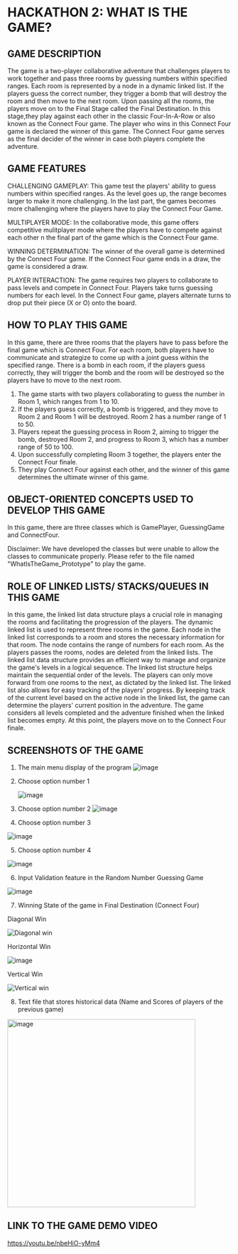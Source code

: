 # HACKATHON 2: WHAT IS THE GAME?
## GAME DESCRIPTION
The game is a two-player collaborative adventure that challenges players to work together and pass three rooms by guessing numbers within specified ranges. Each room is represented by a node in a dynamic linked list. If the players guess the correct number, they trigger a bomb that will destroy the room and then move to the next room. Upon passing all the rooms, the players move on to the Final Stage called the Final Destination. In this stage,they play against each other in the classic Four-In-A-Row or also known as the Connect Four game. The player who wins in this Connect Four game is declared the winner of this game. The Connect Four game serves as the final decider of the winner in case both players complete the adventure.
## GAME FEATURES
CHALLENGING GAMEPLAY:
This game test the players' ability to guess numbers within specified ranges. As the level goes up, the range becomes larger to make it more challenging. In the last part, the games becomes more challenging where the players have to play the Connect Four Game.

MULTIPLAYER MODE:
In the collaborative mode, this game offers competitive mulitplayer mode where the players have to compete against each other n the final part of the game which is the Connect Four game.

WINNING DETERMINATION:
The winner of the overall game is determined by the Connect Four game.
If the Connect Four game ends in a draw, the game is considered a draw.

PLAYER INTERACTION:
The game requires two players to collaborate to pass levels and compete in Connect Four.
Players take turns guessing numbers for each level.
In the Connect Four game, players alternate turns to drop put their piece (X or O) onto the board.

## HOW TO PLAY THIS GAME
In this game, there are three rooms that the players have to pass before the final game which is Connect Four. For each room, both players have to communicate and strategize to come up with a joint guess within the specified range. There is a bomb in each room, if the players guess correctly, they will trigger the bomb and the room will be destroyed so the players have to move to the next room.
1.	The game starts with two players collaborating to guess the number in Room 1, which ranges from 1 to 10.
2.	If the players guess correctly, a bomb is triggered, and they move to Room 2 and Room 1 will be destroyed. Room 2 has a number range of 1 to 50.
3.	Players repeat the guessing process in Room 2, aiming to trigger the bomb, destroyed Room 2, and progress to Room 3, which has a number range of 50 to 100.
4.	Upon successfully completing Room 3 together, the players enter the Connect Four finale.
5.	They play Connect Four against each other, and the winner of this game determines the ultimate winner of this game.

## OBJECT-ORIENTED CONCEPTS USED TO DEVELOP THIS GAME
In this game, there are three classes which is GamePlayer, GuessingGame and ConnectFour.

Disclaimer:
We have developed the classes but were unable to allow the classes to communicate properly. Please refer to the file named "WhatIsTheGame_Prototype" to play the game.

## ROLE OF LINKED LISTS/ STACKS/QUEUES IN THIS GAME
In this game, the linked list data structure plays a crucial role in managing the rooms and facilitating the progression of the players. The dynamic linked list is used to represent three rooms in the game. Each node in the linked list corresponds to a room and stores the necessary information for that room. The node contains the range of numbers for each room. As the players passes the rooms, nodes are deleted from the linked lists. The linked list data structure provides an efficient way to manage and organize the game's levels in a logical sequence. The linked list structure helps maintain the sequential order of the levels. The players can only move forward from one rooms to the next, as dictated by the linked list. The linked list also allows for easy tracking of the players' progress. By keeping track of the current level based on the active node in the linked list, the game can determine the players' current position in the adventure. The game considers all levels completed and the adventure finished when the linked list becomes empty. At this point, the players move on to the Connect Four finale.

## SCREENSHOTS OF THE GAME 
1. The main menu display of the program
   ![image](https://github.com/alyanadhirah00/HACKATHON-2-GROUP-48/assets/117891942/d9c1e4ee-5f3e-4e8e-9af6-36646695af1c)

2. Choose option number 1

    ![image](https://github.com/alyanadhirah00/HACKATHON-2-GROUP-48/assets/117891942/726d6929-e5ec-4e17-be4e-8840e1a4426f)

4. Choose option number 2
![image](https://github.com/alyanadhirah00/HACKATHON-2-GROUP-48/assets/117891942/80ee5395-cf8a-4e37-b3fd-41bed591034c)

5. Choose option number 3
   
![image](https://github.com/alyanadhirah00/HACKATHON-2-/assets/117891942/9d59181d-adf5-4f1d-98b9-5295294b6a4b)

5. Choose option number 4

![image](https://github.com/alyanadhirah00/HACKATHON-2-/assets/117891942/dd9063fa-db36-42e0-81c4-82583976d55c)

6. Input Validation feature in the Random Number Guessing Game

![image](https://github.com/alyanadhirah00/HACKATHON-2-GROUP-48/assets/121533158/39f546a7-6f4b-4ba1-b4d0-9096787f6ccf)


7. Winning State of the game in Final Destination (Connect Four)

Diagonal Win

![Diagonal win](https://github.com/alyanadhirah00/HACKATHON-2-GROUP-48/assets/121533158/9d0262af-a34a-4fc2-b360-36ecfd603bf1)


Horizontal Win

![image](https://github.com/alyanadhirah00/HACKATHON-2-GROUP-48/assets/121533158/f6a54b0c-ea68-47f0-9fe6-e8ffd850d9a9)


Vertical Win

![Vertical win](https://github.com/alyanadhirah00/HACKATHON-2-GROUP-48/assets/121533158/08ab5367-f3db-41b1-9d9f-b2607be7f925)



8. Text file that stores historical data (Name and Scores of players of the previous game)

<img width="423" alt="image" src="https://github.com/alyanadhirah00/HACKATHON-2-GROUP-48/assets/121533158/011779c8-77fc-42c6-b5b7-2617c423e488">

















## LINK TO THE GAME DEMO VIDEO

https://youtu.be/nbeHiO-yMm4

